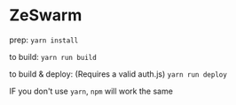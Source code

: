 # ZeSwarm

prep:
`yarn install`

to build:
`yarn run build`

to build & deploy: (Requires a valid auth.js)
`yarn run deploy`

IF you don't use `yarn`, `npm` will work the same
